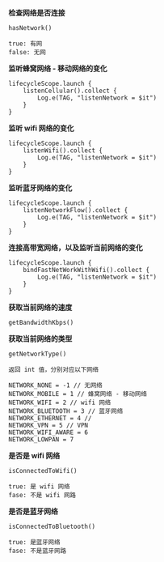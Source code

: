 **检查网络是否连接** 

```
hasNetwork()

true: 有网
false: 无网
```

**监听蜂窝网络 - 移动网络的变化** 


```
lifecycleScope.launch {
    listenCellular().collect {
        Log.e(TAG, "listenNetwork = $it")
    }
}
```


**监听 wifi 网络的变化** 

```
lifecycleScope.launch {
    listenWifi().collect {
        Log.e(TAG, "listenNetwork = $it")
    }
}
```


**监听蓝牙网络的变化** 

```
lifecycleScope.launch {
    listenNetworkFlow().collect {
        Log.e(TAG, "listenNetwork = $it")
    }
}
```

**连接高带宽网络，以及监听当前网络的变化** 


```
lifecycleScope.launch {
    bindFastNetWorkWithWifi().collect {
        Log.e(TAG, "listenNetwork = $it")
    }
}
```

**获取当前网络的速度**

```
getBandwidthKbps()
```


**获取当前网络的类型** 

```
getNetworkType()

返回 int 值，分别对应以下网络

NETWORK_NONE = -1 // 无网络
NETWORK_MOBILE = 1 // 蜂窝网络 - 移动网络
NETWORK_WIFI = 2 // wifi 网络
NETWORK_BLUETOOTH = 3 // 蓝牙网络
NETWORK_ETHERNET = 4 //
NETWORK_VPN = 5 // VPN
NETWORK_WIFI_AWARE = 6
NETWORK_LOWPAN = 7
```

**是否是 wifi 网络**

```
isConnectedToWifi()

true: 是 wifi 网络
fase: 不是 wifi 网路
```

**是否是蓝牙网络**

```
isConnectedToBluetooth()

true: 是蓝牙网络
fase: 不是蓝牙网路
```

